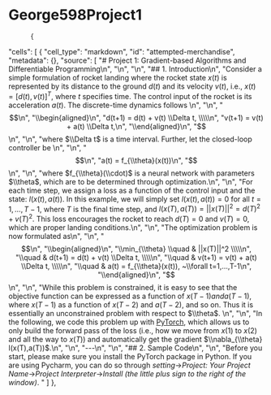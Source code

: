 # George598Project1
          {
 "cells": [
  {
   "cell_type": "markdown",
   "id": "attempted-merchandise",
   "metadata": {},
   "source": [
    "# Project 1: Gradient-based Algorithms and Differentiable Programming\n",
    "\n",
    "\n",
    "## 1. Introduction\n",
    "Consider a simple formulation of rocket landing where the rocket state $x(t)$ is represented by its distance to the ground $d(t)$ and its velocity $v(t)$, i.e., $x(t) = [d(t), v(t)]^T$, where $t$ specifies time. The control input of the rocket is its acceleration $a(t)$. The discrete-time dynamics follows \n",
    "\n",
    "$$\n",
    "\\begin{aligned}\n",
    "d(t+1) = d(t) + v(t) \\Delta t, \\\\\n",
    "v(t+1) = v(t) + a(t) \\Delta t,\n",
    "\\end{aligned}\n",
    "$$\n",
    "\n",
    "where $\\Delta t$ is a time interval. Further, let the closed-loop controller be \n",
    "\n",
    "$$\n",
    "a(t) = f_{\\theta}(x(t))\n",
    "$$\n",
    "\n",
    "where $f_{\\theta}(\\cdot)$ is a neural network with parameters $\\theta$, which are to be determined through optimization.\n",
    "\n",
    "For each time step, we assign a loss as a function of the control input and the state: $l(x(t),a(t))$. In this example, we will simply set $l(x(t),a(t))=0$ for all $t=1,...,T-1$, where $T$ is the final time step, and $l(x(T),a(T)) = ||x(T)||^2 = d(T)^2 + v(T)^2$. This loss encourages the rocket to reach $d(T)=0$ and $v(T)=0$, which are proper landing conditions.\n",
    "\n",
    "The optimization problem is now formulated as\n",
    "\n",
    "$$\n",
    "\\begin{aligned}\n",
    "\\min_{\\theta} \\quad & ||x(T)||^2 \\\\\n",
    "\\quad & d(t+1) = d(t) + v(t) \\Delta t, \\\\\n",
    "\\quad & v(t+1) = v(t) + a(t) \\Delta t, \\\\\n",
    "\\quad & a(t) = f_{\\theta}(x(t)), ~\\forall t=1,...,T-1\n",
    "\\end{aligned}\n",
    "$$\n",
    "\n",
    "While this problem is constrained, it is easy to see that the objective function can be expressed as a function of $x(T-1) and a(T-1)$, where $x(T-1)$ as a function of $x(T-2)$ and $a(T-2)$, and so on. Thus it is essentially an unconstrained problem with respect to $\\theta$. \n",
    "\n",
    "In the following, we code this problem up with [PyTorch](https://pytorch.org/), which allows us to only build the forward pass of the loss (i.e., how we move from $x(1)$ to $x(2)$ and all the way to $x(T)$) and automatically get the gradient $\\nabla_{\\theta} l(x(T),a(T))$.\n",
    "\n",
    "---\n",
    "\n",
    "## 2. Sample Code\n",
    "\n",
    "Before you start, please make sure you install the PyTorch package in Python. If you are using Pycharm, you can do so through *setting*->*Project: Your Project Name*->*Project Interpreter*->*Install (the little plus sign to the right of the window)*. "
   ]
  },
